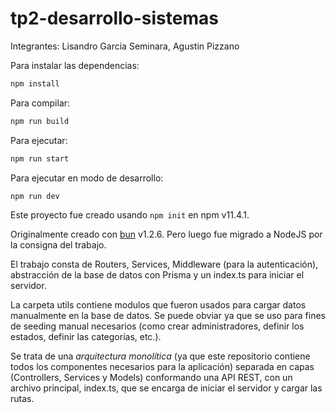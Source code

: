 # tp2-desarrollo-sistemas

Integrantes: Lisandro Garcia Seminara, Agustin Pizzano

Para instalar las dependencias:

```bash
npm install
```

Para compilar:

```bash
npm run build
```

Para ejecutar:

```bash
npm run start
```

Para ejecutar en modo de desarrollo:

```bash
npm run dev
```

Este proyecto fue creado usando `npm init` en npm v11.4.1.

Originalmente creado con [bun](https://bun.sh) v1.2.6. Pero luego fue migrado a NodeJS por la consigna del trabajo.

El trabajo consta de Routers, Services, Middleware (para la autenticación), abstracción de la base de datos con Prisma y un index.ts para iniciar el servidor.

La carpeta utils contiene modulos que fueron usados para cargar datos manualmente en la base de datos. Se puede obviar ya que se uso para fines de seeding manual necesarios (como crear administradores, definir los estados, definir las categorías, etc.).

Se trata de una *arquitectura monolítica* (ya que este repositorio contiene todos los componentes necesarios para la aplicación) separada en capas (Controllers, Services y Models) conformando una API REST, con un archivo principal, index.ts, que se encarga de iniciar el servidor y cargar las rutas. 